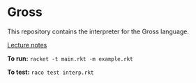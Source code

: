 # Gross

This repository contains the interpreter for the Gross language.

[Lecture notes](https://sankhs.com/eecs662/notes/09-functions/)

**To run:** `racket -t main.rkt -m example.rkt`

**To test:** `raco test interp.rkt`

